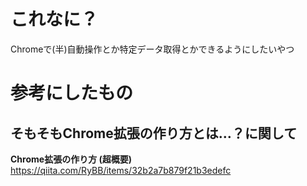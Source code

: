 # これなに？

Chromeで(半)自動操作とか特定データ取得とかできるようにしたいやつ

# 参考にしたもの

## そもそもChrome拡張の作り方とは…？に関して

**Chrome拡張の作り方 (超概要)**
https://qiita.com/RyBB/items/32b2a7b879f21b3edefc


